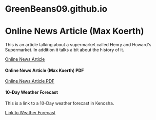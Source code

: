 # GreenBeans09.github.io
<h1>Online News Article (Max Koerth)</h1>
<p>This is an article talking about a supermarket called Henry and Howard's Supermarket. In addition it talks a bit about the history of it.</p> 
<a href="WebDesign/OnlineNewsArticle.html" target="_self"> Online News Article</a>
<h4>Online News Article (Max Koerth) PDF</h4>
<a href="WebDesign/Documents/OnlineNewsArticle-(Max-Koerth).pdf" target="_blank"> Online News Article PDF</a>
<h4>10-Day Weather Forecast</h4>
<p>This is a link to a 10-Day weather forecast in Kenosha.</p>
<a href="https://weather.com/weather/tenday/l/Kenosha+WI?canonicalCityId=ea1937efaff846aff4b0e645e408fe7d694471d7f748ff2f16ba91e108db12d3" target="_blank"> Link to Weather Forecast</a>
